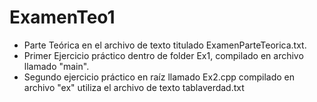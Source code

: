 # ExamenTeo1

- Parte Teórica en el archivo de texto titulado ExamenParteTeorica.txt. 
- Primer Ejercicio práctico dentro de folder Ex1, compilado en archivo llamado "main".
- Segundo ejercicio práctico en raíz llamado Ex2.cpp compilado en archivo "ex" utiliza el archivo de texto tablaverdad.txt
